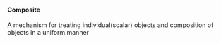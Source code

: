 ﻿#### Composite

A mechanism for treating individual(scalar) objects and composition of objects
in a uniform manner
